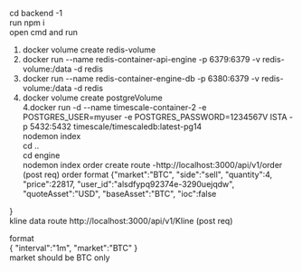 cd backend -1  
run npm i  
open cmd and run  
  1. docker volume create redis-volume  
  2. docker run --name redis-container-api-engine -p 6379:6379 -v redis-volume:/data -d redis
  3. docker run --name redis-container-engine-db -p 6380:6379 -v redis-volume:/data -d redis   
  4. docker volume create postgreVolume  
  4.docker run -d --name timescale-container-2 -e POSTGRES_USER=myuser -e POSTGRES_PASSWORD=1234567V
ISTA -p 5432:5432 timescale/timescaledb:latest-pg14    
nodemon index  
cd ..  
cd engine  
nodemon index
order create route -http://localhost:3000/api/v1/order  (post req)
order format
  {"market":"BTC",
  "side":"sell",
  "quantity":4,
  "price":22817,
  "user_id":"alsdfypq92374e-3290uejqdw",
  "quoteAsset":"USD",
  "baseAsset":"BTC",
  "ioc":false
    
  }   
  kline data route  http://localhost:3000/api/v1/Kline   (post req)

  format  
  {
    "interval":"1m",
    "market":"BTC"
}  
market should be BTC only 
